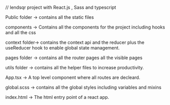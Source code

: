 // lendsqr project with React.js , Sass and typescript


Public folder -> contains all the static files

components -> Contains all the components for the project including  hooks and all the css 

context folder-> contains the context api and the reducer plus the useReducer hook to enable global   state management.

pages folder -> contains all the router pages all the visible pages

utils folder -> contains all the helper files to increase productivity.

App.tsx -> A top level component where all routes are decleard.

global.scss -> contains all the global styles including variables and mixins

index.html -> The html entry point of a react app. 